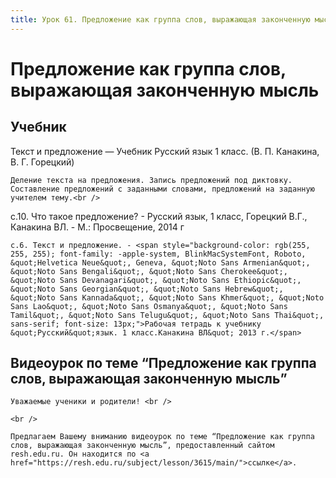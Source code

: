 ```yaml
---
title: Урок 61. Предложение как группа слов, выражающая законченную мысль
---
```


# Предложение как группа слов, выражающая законченную мысль

## Учебник

Текст и предложение — Учебник Русский язык 1 класс. (В. П. Канакина, В. Г. Горецкий)

<p>
	Деление текста на предложения. Запись предложений под диктовку. Составление предложений с заданными словами, предложений на заданную учителем тему.<br />
</p>

с.10. Что такое предложение? - Русский язык, 1 класс, Горецкий В.Г., Канакина ВЛ. - М.: Просвещение, 2014 г

<p>
	с.6. Текст и предложение. - <span style="background-color: rgb(255, 255, 255); font-family: -apple-system, BlinkMacSystemFont, Roboto, &quot;Helvetica Neue&quot;, Geneva, &quot;Noto Sans Armenian&quot;, &quot;Noto Sans Bengali&quot;, &quot;Noto Sans Cherokee&quot;, &quot;Noto Sans Devanagari&quot;, &quot;Noto Sans Ethiopic&quot;, &quot;Noto Sans Georgian&quot;, &quot;Noto Sans Hebrew&quot;, &quot;Noto Sans Kannada&quot;, &quot;Noto Sans Khmer&quot;, &quot;Noto Sans Lao&quot;, &quot;Noto Sans Osmanya&quot;, &quot;Noto Sans Tamil&quot;, &quot;Noto Sans Telugu&quot;, &quot;Noto Sans Thai&quot;, sans-serif; font-size: 13px;">Рабочая тетрадь к учебнику &quot;Русский&quot;язык. 1 класс.Канакина ВЛ&quot; 2013 г.</span>
</p>

## Видеоурок по теме “Предложение как группа слов, выражающая законченную мысль”

<p>
	Уважаемые ученики и родители! <br /> 
</p>
<p>
	<br /> 
</p>
<p>
	Предлагаем Вашему вниманию видеоурок по теме “Предложение как группа слов, выражающая законченную мысль”, предоставленный сайтом resh.edu.ru. Он находится по <a href="https://resh.edu.ru/subject/lesson/3615/main/">ссылке</a>.
</p>
